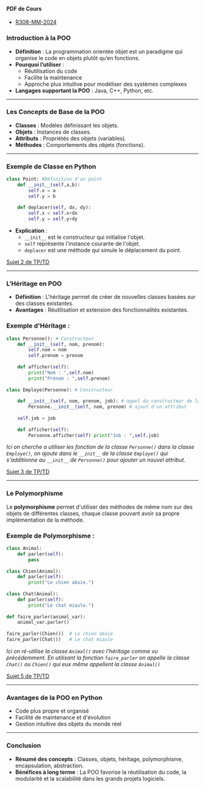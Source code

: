 
#### **PDF de Cours**
- [R308-MM-2024](pdf/R308-MM-2024.pdf)

### **Introduction à la POO**

- **Définition** : La programmation orientée objet est un paradigme qui organise le code en objets plutôt qu’en fonctions.
- **Pourquoi l’utiliser** :
    - Réutilisation du code
    - Facilite la maintenance
    - Approche plus intuitive pour modéliser des systèmes complexes
- **Langages supportant la POO** : Java, C++, Python, etc.

---

### **Les Concepts de Base de la POO**

- **Classes** : Modèles définissant les objets.
- **Objets** : Instances de classes.
- **Attributs** : Propriétés des objets (variables).
- **Méthodes** : Comportements des objets (fonctions).

---

### **Exemple de Classe en Python**


```python
class Point: #Définition d'un point
	def __init__(self,a,b): 
		self.x = a 
		self.y = b 
		
	def deplacer(self, dx, dy): 
		self.x = self.x+dx 
		self.y = self.y+dy
```

- **Explication** :
    - `__init__` est le constructeur qui initialise l'objet.
    - `self` représente l'instance courante de l'objet.
    - `deplacer` est une méthode qui simule le déplacement du point.

[Sujet 2 de TP/TD](codes/sujet2.py)

---

### **L’Héritage en POO**

- **Définition** : L'héritage permet de créer de nouvelles classes basées sur des classes existantes.
- **Avantages** : Réutilisation et extension des fonctionnalités existantes.

### Exemple d'Héritage :

```python
class Personne(): # Constructeur 
	def __init__(self, nom, prenom): 
		self.nom = nom 
		self.prenom = prenom 
		
	def afficher(self): 
		print("Nom : ",self.nom) 
		print("Prénom : ",self.prenom) 
		
class Employe(Personne): # Constructeur 
	
	def __init__(self, nom, prenom, job): # appel du constructeur de la classe mère (Personne) 
		Personne.__init__(self, nom, prenom) # ajout d'un attribut 
	
	self.job = job 
	
	def afficher(self): 
		Personne.afficher(self) print("Job : ",self.job)
```

*Ici on cherche a utiliser les fonction de la classe `Personne()` dans la classe `Employe()`, on ajoute dans le `__init__` de la classe  `Employe()` qui s'additionne au  `__init__` de `Personne()` pour ajouter un nouvel attribut.*

[Sujet 3 de TP/TD](codes/sujet3.py)

---
### **Le Polymorphisme**

Le **polymorphisme** permet d'utiliser des méthodes de même nom sur des objets de différentes classes, chaque classe pouvant avoir sa propre implémentation de la méthode.

### Exemple de Polymorphisme :


```python
class Animal:     
	def parler(self):         
		pass  
		
class Chien(Animal):     
	def parler(self):         
		print("Le chien aboie.")  
		
class Chat(Animal):     
	def parler(self):         
		print("Le chat miaule.")  
		
def faire_parler(animal_var):     
	animal_var.parler()  
	
faire_parler(Chien())  # Le chien aboie 
faire_parler(Chat())   # Le chat miaule
```

*Ici on ré-utilise la classe `Animal()` avec l'héritage comme vu précédemment.  En utilisant la fonction `faire_parler` on appelle la classe `Chat()` ou `Chien()` qui eux même appellent la classe `Animal()`*

[Sujet 5 de TP/TD](codes/sujet5.py)

---
### **Avantages de la POO en Python**

- Code plus propre et organisé
- Facilité de maintenance et d'évolution
- Gestion intuitive des objets du monde réel

---

### **Conclusion**

- **Résumé des concepts** : Classes, objets, héritage, polymorphisme, encapsulation, abstraction.
- **Bénéfices à long terme** : La POO favorise la réutilisation du code, la modularité et la scalabilité dans les grands projets logiciels.